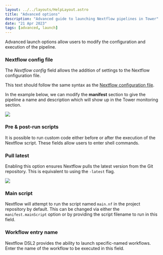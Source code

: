 ```yaml
---
layout: ../../layouts/HelpLayout.astro
title: "Advanced options"
description: "Advanced guide to launching Nextflow pipelines in Tower"
date: "21 Apr 2023"
tags: [advanced, launch]
---
```


Advanced launch options allow users to modify the configuration and execution of the pipeline.

### Nextflow config file

The _Nextflow config_ field allows the addition of settings to the Nextflow configuration file.

This text should follow the same syntax as the [Nextflow configuration file](https://www.nextflow.io/docs/latest/config.html#config-syntax).

In the example below, we can modify the **manifest** section to give the pipeline a name and description which will show up in the Tower monitoring section.

![](_images/launch_manifest.png)

### Pre & post-run scripts

It is possible to run custom code either before or after the execution of the Nextflow script. These fields allow users to enter shell commands.

### Pull latest

Enabling this option ensures Nextflow pulls the latest version from the Git repository. This is equivalent to using the `-latest` flag.

![](_images/launch_advanced.png)

### Main script

Nextflow will attempt to run the script named `main.nf` in the project repository by default. This can be changed via either the `manifest.mainScript` option or by providing the script filename to run in this field.

### Workflow entry name

Nextflow DSL2 provides the ability to launch specific-named workflows. Enter the name of the workflow to be executed in this field.
